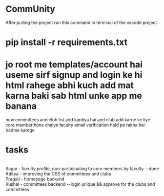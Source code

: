 # CommUnity
After pulling the project run this command in terminal of the vscode project
# pip install -r requirements.txt
# jo root me templates/account hai useme sirf signup and login ke hi html rahege abhi kuch add mat karna baki sab html unke app me banana
new committees and club list add kardiya hai and club add karne ke liye core member hona chaiye 
faculty email verification hold pe rakha hai badme karege
<br>
# tasks
<br>
Sagar - faculty profile, non-participating to core members by faculty --done
<br>
Aditya - improving the CSS of committees and clubs 
<br>
Pragati - homepage backend 
<br>
Kushal - committees backend --login unique && approve for the clubs and committees
<br>
